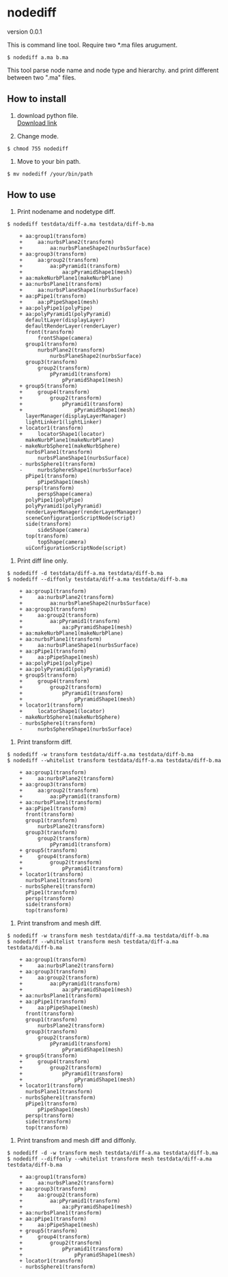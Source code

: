 # nodediff

version 0.0.1

This is command line tool.
Require two *.ma files arugument.

    $ nodediff a.ma b.ma

This tool parse node name and node type and hierarchy. and print different between two ".ma" files.

## How to install

1. download python file.  
  [Download link](https://raw.githubusercontent.com/nrtkbb/nodediff/master/nodediff)

1. Change mode.  
  ```shell
  $ chmod 755 nodediff
  ```

1. Move to your bin path.  
  ```shell
  $ mv nodediff /your/bin/path
  ```

## How to use

1. Print nodename and nodetype diff.

  ```shell
  $ nodediff testdata/diff-a.ma testdata/diff-b.ma
  ```

        + aa:group1(transform)
        +     aa:nurbsPlane2(transform)
        +         aa:nurbsPlaneShape2(nurbsSurface)
        + aa:group3(transform)
        +     aa:group2(transform)
        +         aa:pPyramid1(transform)
        +             aa:pPyramidShape1(mesh)
        + aa:makeNurbPlane1(makeNurbPlane)
        + aa:nurbsPlane1(transform)
        +     aa:nurbsPlaneShape1(nurbsSurface)
        + aa:pPipe1(transform)
        +     aa:pPipeShape1(mesh)
        + aa:polyPipe1(polyPipe)
        + aa:polyPyramid1(polyPyramid)
          defaultLayer(displayLayer)
          defaultRenderLayer(renderLayer)
          front(transform)
              frontShape(camera)
          group1(transform)
              nurbsPlane2(transform)
                  nurbsPlaneShape2(nurbsSurface)
          group3(transform)
              group2(transform)
                  pPyramid1(transform)
                      pPyramidShape1(mesh)
        + group5(transform)
        +     group4(transform)
        +         group2(transform)
        +             pPyramid1(transform)
        +                 pPyramidShape1(mesh)
          layerManager(displayLayerManager)
          lightLinker1(lightLinker)
        + locator1(transform)
        +     locatorShape1(locator)
          makeNurbPlane1(makeNurbPlane)
        - makeNurbSphere1(makeNurbSphere)
          nurbsPlane1(transform)
              nurbsPlaneShape1(nurbsSurface)
        - nurbsSphere1(transform)
        -     nurbsSphereShape1(nurbsSurface)
          pPipe1(transform)
              pPipeShape1(mesh)
          persp(transform)
              perspShape(camera)
          polyPipe1(polyPipe)
          polyPyramid1(polyPyramid)
          renderLayerManager(renderLayerManager)
          sceneConfigurationScriptNode(script)
          side(transform)
              sideShape(camera)
          top(transform)
              topShape(camera)
          uiConfigurationScriptNode(script)

1. Print diff line only.

  ```shell
  $ nodediff -d testdata/diff-a.ma testdata/diff-b.ma
  $ nodediff --diffonly testdata/diff-a.ma testdata/diff-b.ma
  ```

        + aa:group1(transform)
        +     aa:nurbsPlane2(transform)
        +         aa:nurbsPlaneShape2(nurbsSurface)
        + aa:group3(transform)
        +     aa:group2(transform)
        +         aa:pPyramid1(transform)
        +             aa:pPyramidShape1(mesh)
        + aa:makeNurbPlane1(makeNurbPlane)
        + aa:nurbsPlane1(transform)
        +     aa:nurbsPlaneShape1(nurbsSurface)
        + aa:pPipe1(transform)
        +     aa:pPipeShape1(mesh)
        + aa:polyPipe1(polyPipe)
        + aa:polyPyramid1(polyPyramid)
        + group5(transform)
        +     group4(transform)
        +         group2(transform)
        +             pPyramid1(transform)
        +                 pPyramidShape1(mesh)
        + locator1(transform)
        +     locatorShape1(locator)
        - makeNurbSphere1(makeNurbSphere)
        - nurbsSphere1(transform)
        -     nurbsSphereShape1(nurbsSurface)

1. Print transform diff.

  ```shell
  $ nodediff -w transform testdata/diff-a.ma testdata/diff-b.ma
  $ nodediff --whitelist transform testdata/diff-a.ma testdata/diff-b.ma
  ```

        + aa:group1(transform)
        +     aa:nurbsPlane2(transform)
        + aa:group3(transform)
        +     aa:group2(transform)
        +         aa:pPyramid1(transform)
        + aa:nurbsPlane1(transform)
        + aa:pPipe1(transform)
          front(transform)
          group1(transform)
              nurbsPlane2(transform)
          group3(transform)
              group2(transform)
                  pPyramid1(transform)
        + group5(transform)
        +     group4(transform)
        +         group2(transform)
        +             pPyramid1(transform)
        + locator1(transform)
          nurbsPlane1(transform)
        - nurbsSphere1(transform)
          pPipe1(transform)
          persp(transform)
          side(transform)
          top(transform)

1. Print transfrom and mesh diff.  

  ```shell
  $ nodediff -w transform mesh testdata/diff-a.ma testdata/diff-b.ma
  $ nodediff --whitelist transform mesh testdata/diff-a.ma testdata/diff-b.ma
  ```

        + aa:group1(transform)
        +     aa:nurbsPlane2(transform)
        + aa:group3(transform)
        +     aa:group2(transform)
        +         aa:pPyramid1(transform)
        +             aa:pPyramidShape1(mesh)
        + aa:nurbsPlane1(transform)
        + aa:pPipe1(transform)
        +     aa:pPipeShape1(mesh)
          front(transform)
          group1(transform)
              nurbsPlane2(transform)
          group3(transform)
              group2(transform)
                  pPyramid1(transform)
                      pPyramidShape1(mesh)
        + group5(transform)
        +     group4(transform)
        +         group2(transform)
        +             pPyramid1(transform)
        +                 pPyramidShape1(mesh)
        + locator1(transform)
          nurbsPlane1(transform)
        - nurbsSphere1(transform)
          pPipe1(transform)
              pPipeShape1(mesh)
          persp(transform)
          side(transform)
          top(transform)

1. Print transfrom and mesh diff and diffonly.  

  ```shell
  $ nodediff -d -w transform mesh testdata/diff-a.ma testdata/diff-b.ma
  $ nodediff --diffonly --whitelist transform mesh testdata/diff-a.ma testdata/diff-b.ma
  ```

        + aa:group1(transform)
        +     aa:nurbsPlane2(transform)
        + aa:group3(transform)
        +     aa:group2(transform)
        +         aa:pPyramid1(transform)
        +             aa:pPyramidShape1(mesh)
        + aa:nurbsPlane1(transform)
        + aa:pPipe1(transform)
        +     aa:pPipeShape1(mesh)
        + group5(transform)
        +     group4(transform)
        +         group2(transform)
        +             pPyramid1(transform)
        +                 pPyramidShape1(mesh)
        + locator1(transform)
        - nurbsSphere1(transform)
